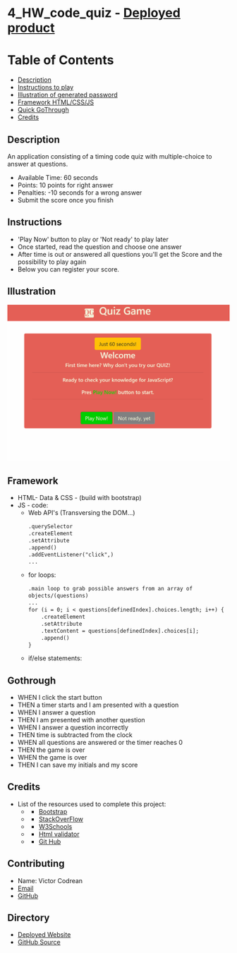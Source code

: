 # 4_HW_code_quiz - [Deployed product](https://victorcodrean.github.io/4_HW_code_quiz/)

# Table of Contents

- [Description](#Description)
- [Instructions to play](#Instructions)
- [Illustration of generated password](#Illustration)
- [Framework HTML/CSS/JS](#Framework)
- [Quick GoThrough](#Gothrough)
- [Credits](#Credits)

## Description
An application consisting of a timing code quiz with multiple-choice to answer at questions.
* Available Time: 60 seconds
* Points: 10 points for right answer
* Penalties: -10 seconds for a wrong answer
* Submit the score once you finish

## Instructions
* 'Play Now' button to play or 'Not ready' to play later
* Once started, read the question and choose one answer
* After time is out or answered all questions you'll get the Score and the possibility to play again
* Below you can register your score.

## Illustration
![illustration](assets/pictures/illustration.gif)

## Framework
* HTML- Data & CSS - (build with bootstrap)
* JS - code:
    * Web API's (Transversing the DOM...)
        ```
        .querySelector
        .createElement
        .setAttribute
        .append()
        .addEventListener("click",)
        ...
        ```
    * for loops:
        ```
        .main loop to grab possible answers from an array of objects/(questions)
        ...
        for (i = 0; i < questions[definedIndex].choices.length; i++) {
            .createElement
            .setAttribute 
            .textContent = questions[definedIndex].choices[i];
            .append()
        }
        ```
    * if/else statements:

## Gothrough
* WHEN I click the start button
* THEN a timer starts and I am presented with a question
* WHEN I answer a question
* THEN I am presented with another question
* WHEN I answer a question incorrectly
* THEN time is subtracted from the clock
* WHEN all questions are answered or the timer reaches 0
* THEN the game is over
* WHEN the game is over
* THEN I can save my initials and my score

## Credits
* List of the resources used to complete this project:
    * - [Bootstrap](https://getbootstrap.com/)
    * - [StackOverFlow](https://stackoverflow.com/)
    * - [W3Schools](https://www.w3schools.com/) 
    * - [Html validator](https://validator.w3.org/nu/#textarea)
    * - [Git Hub](https://github.com/)

## Contributing
* Name: Victor Codrean
* [Email](CodreanVictor@gmail.com)
* [GitHub](https://github.com/VictorCodrean)

## Directory
* [Deployed Website](https://victorcodrean.github.io/4_HW_code_quiz/)
* [GitHub Source](https://github.com/VictorCodrean/4_HW_code_quiz)